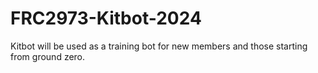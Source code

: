 # FRC2973-Kitbot-2024

Kitbot will be used as a training bot for new members and those starting from ground zero.
